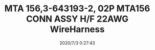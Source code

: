 ﻿---
layout: post 
title: MTA 156,3-643193-2, 02P MTA156 CONN ASSY H/F 22AWG WireHarness
tags: MTA156
categories: wire-harness
overview: MTA 156,3-643193-2, 02P MTA156 CONN ASSY H/F 22AWG WireHarness
series: MTA156
part_number: 3-643193-2
thumb_img: static/202007/402-thumb-20200703082929.jpg
small_img: static/202007/402-20200703082929.jpg
date: 2020/7/3 0:27:43
---



